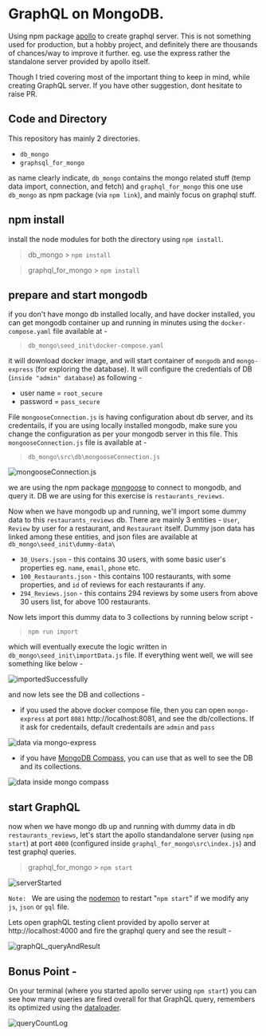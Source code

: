 # GraphQL on MongoDB.

Using npm package [apollo](https://www.npmjs.com/package/@apollo/server) to create graphql server. This is not something used for production, but a hobby project, and definitely there are thousands of chances/way to improve it further. eg. use the express rather the standalone server provided by apollo itself.

Though I tried covering most of the important thing to keep in mind, while creating GraphQL server. If you have other suggestion, dont hesitate to raise PR.



## Code and Directory
This repository has mainly 2 directories.
* `db_mongo`
* `graphsql_for_mongo`

as name clearly indicate, `db_mongo` contains the mongo related stuff (temp data import, connection, and fetch) and `graphql_for_mongo` this one use `db_mongo` as npm package (via `npm link`), and mainly focus on graphql stuff.

## npm install

install the node modules for both the directory using `npm install`. 
> db_mongo > `npm install`

> graphql_for_mongo > `npm install`

## prepare and start mongodb

if you don't have mongo db installed locally, and have docker installed, you can get mongodb container up and running in minutes using the `docker-compose.yaml` file available at -
> `db_mongo\seed_init\docker-compose.yaml`

it will download docker image, and will start container of `mongodb` and `mongo-express` (for exploring the database).  It will configure the credentials of DB (`inside "admin" database`) as following - 

* user name = `root_secure`
* password = `pass_secure`

File `mongooseConnection.js` is having configuration about db server, and its credentails, if you are using locally installed mongodb, make sure you change the configuration as per your mongodb server in this file. This `mongooseConnection.js` file is available at -
> `db_mongo\src\db\mongooseConnection.js`

![mongooseConnection.js](db_mongo/seed_init/readme_assets/connection-js.jpg)

we are using the npm package [mongoose](https://www.npmjs.com/package/mongoose) to connect to mongodb, and query it. DB we are using for this exercise is `restaurants_reviews`.

Now when we have mongodb up and running, we'll import some dummy data to this `restaurants_reviews` db. There are mainly 3 entities - `User`, `Review` by user for a restaurant, and `Restaurant` itself. Dummy json data has linked among these entities, and json files are available at `db_mongo\seed_init\dummy-data\` 

* `30_Users.json` - this contains 30 users, with some basic user's properties eg. `name`, `email`, `phone` etc.
* `100_Restaurants.json` - this contains 100 restaurants, with some properties, and `id` of reviews for each restaurants if any.
* `294_Reviews.json` - this contains 294 reviews by some users from above 30 users list, for above 100 restaurants.

Now lets import this dummy data to 3 collections by running below script - 
> `npm run import`

which will eventually execute the logic written in `db_mongo\seed_init\importData.js` file. If everything went well, we will see something like below - 

![importedSuccessfully](db_mongo/seed_init/readme_assets/import-done.jpg)

and now lets see the DB and collections - 

* if you used the above docker compose file, then you can open `mongo-express` at port `8081` http://localhost:8081, and see the db/collections. If it ask for credentails, default credentails are `admin` and `pass`

![data via mongo-express](db_mongo/seed_init/readme_assets/dataViaMongoExpress.jpg)

* if you have [MongoDB Compass](https://www.mongodb.com/products/tools/compass), you can use that as well to see the DB and its collections.

![data inside mongo compass](db_mongo/seed_init/readme_assets/collectionInDB.jpg)


## start GraphQL
now when we have mongo db up and running with dummy data in db `restaurants_reviews`, let's start the apollo standandalone server (using `npm start`) at port `4000` (configured inside `graphql_for_mongo\src\index.js`) and test graphql queries.

> graphql_for_mongo > `npm start`

![serverStarted](db_mongo/seed_init/readme_assets/serverStarted.jpg)

`Note: ` We are using the [nodemon](https://www.npmjs.com/package/nodemon) to restart "`npm start`" if we modify any `js`, `json` or `gql` file.


Lets open graphQL testing client provided by apollo server at http://localhost:4000 and fire the graphql query and see the result - 

![graphQL_queryAndResult](db_mongo/seed_init/readme_assets/graphQLQueryAndResult.jpg)

## Bonus Point - 
On your terminal (where you started apollo server using `npm start`) you can see how many queries are fired overall for that GraphQL query, remembers its optimized using the [dataloader](https://www.npmjs.com/package/dataloader).

![queryCountLog](db_mongo/seed_init/readme_assets/queryCountLog.jpg)
